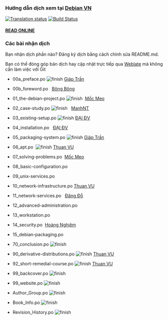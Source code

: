 ### Hướng dẫn dịch xem tại [Debian VN](https://debian-vn.github.io/2016/04/huong-dan-dong-gop-ban-dich-debian-handbook.html)
[![Translation status](https://hosted.weblate.org/widgets/debian-handbook/vi/svg-badge.svg)](https://hosted.weblate.org/engage/debian-handbook/vi/?utm_source=widget)
[![Build Status](https://travis-ci.org/Debian-VN/debian-handbook.svg?branch=master)](https://travis-ci.org/Debian-VN/debian-handbook)
#### [READ ONLINE](https://debian-handbook.info/browse/vi-VN/stable/)
### Các bài nhận dịch
Bạn nhận dịch phần nào? Đăng ký dịch bằng cách chỉnh sửa README.md.

Bạn có thể đóng góp bản dịch hay cập nhật trực tiếp qua [Weblate](https://hosted.weblate.org/languages/vi/debian-handbook) mà không cần làm việc với Git

- 00a_preface.po ![finish](http://i.imgur.com/dhvg7Gd.png) [Giáp Trần](https://github.com/TxGVNN)

- 00b_foreword.po   [Bông Bông](https://github.com/MathenJee)

- 01_the-debian-project.po ![finish](http://i.imgur.com/dhvg7Gd.png)  [Mốc Meo](https://github.com/mocmeo)

- 02_case-study.po ![finish](http://i.imgur.com/dhvg7Gd.png)   [ManhNT](https://github.com/zer0-x)

- 03_existing-setup.po ![finish](http://i.imgur.com/dhvg7Gd.png) [ĐẠI ĐV](https://github.com/daikk115)

- 04_installation.po   [ĐẠI ĐV](https://github.com/daikk115)

- 05_packaging-system.po ![finish](http://i.imgur.com/dhvg7Gd.png) [Giáp Trần](https://github.com/TxGVNN)

- 06_apt.po  ![finish](http://i.imgur.com/dhvg7Gd.png) [Thuan VU](https://github.com/thu4nvd)


- 07_solving-problems.po  [Mốc Meo](https://github.com/mocmeo)

- 08_basic-configuration.po


- 09_unix-services.po


- 10_network-infrastructure.po  [Thuan VU](https://github.com/thu4nvd)


- 11_network-services.po   [Đăng Đỗ](https://github.com/dnhdang94)


- 12_advanced-administration.po


- 13_workstation.po


- 14_security.po  [Hoàng Nghiêm](https://github.com/hoangktmm)


- 15_debian-packaging.po


- 70_conclusion.po ![finish](http://i.imgur.com/dhvg7Gd.png)


- 90_derivative-distributions.po  ![finish](http://i.imgur.com/dhvg7Gd.png) [Thuan VU](https://github.com/thu4nvd)


- 92_short-remedial-course.po ![finish](http://i.imgur.com/dhvg7Gd.png) [Thuan VU](https://github.com/thu4nvd)


- 99_backcover.po ![finish](http://i.imgur.com/dhvg7Gd.png)


- 99_website.po ![finish](http://i.imgur.com/dhvg7Gd.png)


- Author_Group.po ![finish](http://i.imgur.com/dhvg7Gd.png)


- Book_Info.po ![finish](http://i.imgur.com/dhvg7Gd.png)


- Revision_History.po ![finish](http://i.imgur.com/dhvg7Gd.png)
